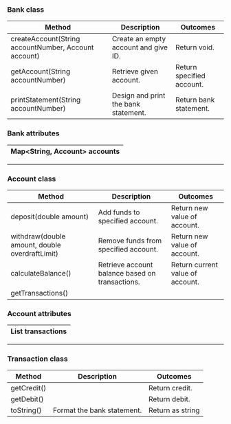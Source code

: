 

### Bank class ###

| Method                                               | Description                          | Outcomes                  |
|------------------------------------------------------|--------------------------------------|---------------------------|
| createAccount(String accountNumber, Account account) | Create an empty account and give ID. | Return void.              |
| getAccount(String accountNumber)                     | Retrieve given account.              | Return specified account. |
| printStatement(String accountNumber)                 | Design and print the bank statement. | Return bank statement.    |

### Bank attributes ###

| Map<String, Account> accounts | 
|-------------------------------|


--------------------------------------------------------------------------------------------------

### Account class ###


| Method                                         | Description                                     | Outcomes                         |
|------------------------------------------------|-------------------------------------------------|----------------------------------|
| deposit(double amount)                         | Add funds to specified account.                 | Return new value of account.     |
| withdraw(double amount, double overdraftLimit) | Remove funds from specified account.            | Return new value of account.     |
| calculateBalance()                             | Retrieve account balance based on transactions. | Return current value of account. |
| getTransactions()                              |                                                 |                                  |


### Account attributes ###

| List <Transactions> transactions |   
|----------------------------------|

--------------------------------------------------------------------------------------------------

### Transaction class ###

| Method      | Description                | Outcomes         |
|-------------|----------------------------|------------------|
| getCredit() |                            | Return credit.   |
| getDebit()  |                            | Return debit.    |
| toString()  | Format the bank statement. | Return as string |



